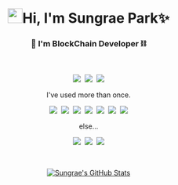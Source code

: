 <h1 align="center"><img src="https://raw.githubusercontent.com/MartinHeinz/MartinHeinz/master/wave.gif" width="30px">Hi, I'm Sungrae Park✨</h1>
<h3 align="center">🧱 I'm BlockChain Developer ⛓️</h3>  


<br>
<p align="center">
<img src="https://img.shields.io/badge/Javascript-3766AB?style=flat-square&logo=Javascript&logoColor=white"/></a>&nbsp <img src="https://img.shields.io/badge/C-E6E6FA?style=flat-square&logo=c&logoColor=BLACK"/></a>&nbsp <img src="https://img.shields.io/badge/Solidity-191970?style=flat-square&logo=solidity&logoColor=white"/></a>
</p>


<p align="center">I've used more than once.<p>

<p align="center">
<img src="https://img.shields.io/badge/node.js-339933?style=flat-square&logo=node.js&logoColor=white"/></a>&nbsp <img src="https://img.shields.io/badge/Linux-D94F00?style=flat-square&logo=linux&logoColor=BLACK"/></a>&nbsp <img src="https://img.shields.io/badge/Solidity-191970?style=flat-square&logo=solidity&logoColor=white"/></a>&nbsp <img src="https://img.shields.io/badge/raspberry_pi-A22846?style=flat-square&logo=raspberry-pi&logoColor=white"/></a>&nbsp <img src="https://img.shields.io/badge/Mysql-4479A1?style=flat-square&logo=Mysql&logoColor=white"/></a>&nbsp <img src="https://img.shields.io/badge/HTML5-E34F26?style=flat-square&logo=html5&logoColor=white"/></a>&nbsp <img src="https://img.shields.io/badge/React-3DDC84?style=flat-square&logo=React&logoColor=white"/></a>
</p>

<p align="center">else...<p>

<p align="center">
<img src="https://img.shields.io/badge/Github-181717?style=flat-square&logo=github&logoColor=white"/></a>&nbsp <img src="https://img.shields.io/badge/Slack-4A154B?style=flat-square&logo=Slack&logoColor=BLACK"/></a>&nbsp <img src="https://img.shields.io/badge/Notion-000000?style=flat-square&logo=Notion&logoColor=white"/></a>
</p>
<br>
<p align="center">
<a href="https://github.com/parksungrae/parksungrae">
  <img align="center" src="https://github-readme-stats.vercel.app/api?username=parksungrae&show_icons=true&line_height=27&count_private=true&title_color=ffffff&text_color=c9cacc&icon_color=2bbc8a&bg_color=1d1f21" alt="Sungrae's GitHub Stats" />
</a>
</p>



